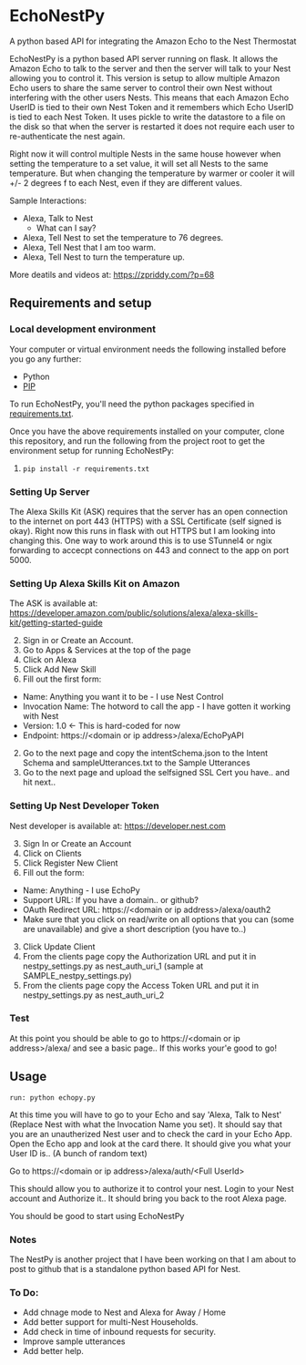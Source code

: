 
# EchoNestPy
A python based API for integrating the Amazon Echo to the Nest Thermostat

EchoNestPy is a python based API server running on flask. It allows the Amazon Echo to talk to the server and then the server will talk to your Nest allowing you to control it. This version is setup to allow multiple Amazon Echo users to share the same server to control their own Nest without interfering with the other users Nests. This means that each Amazon Echo UserID is tied to their own Nest Token and it remembers which Echo UserID is tied to each Nest Token. It uses pickle to write the datastore to a file on the disk so that when the server is restarted it does not require each user to re-authenticate the nest again.

Right now it will control multiple Nests in the same house however when setting the temperature to a set value, it will set all Nests to the same temperature. But when changing the temperature by warmer or cooler it will +/- 2 degrees f to each Nest, even if they are different values. 

Sample Interactions:

* Alexa, Talk to Nest
  * What can I say?
* Alexa, Tell Nest to set the temperature to 76 degrees. 
* Alexa, Tell Nest that I am too warm. 
* Alexa, Tell Nest to turn the temperature up. 

More deatils and videos at: https://zpriddy.com/?p=68

## Requirements and setup

### Local development environment
Your computer or virtual environment needs the following installed before you go any further:

* Python
* [PIP](https://pip.pypa.io/en/stable/installing.html)

To run EchoNestPy, you'll need the python packages specified in [requirements.txt](./requirements.txt).

Once you have the above requirements installed on your computer, clone this repository, and run the following from the project root to get the environment setup for running EchoNestPy:

1. `pip install -r requirements.txt`


### Setting Up Server

The Alexa Skills Kit (ASK) requires that the server has an open connection to the internet on port 443 (HTTPS) with a SSL Certificate (self signed is okay). Right now this runs in flask with out HTTPS but I am looking into changing this. One way to work around this is to use STunnel4 or ngix forwarding to accecpt connections on 443 and connect to the app on port 5000. 

### Setting Up Alexa Skills Kit on Amazon

The ASK is available at: https://developer.amazon.com/public/solutions/alexa/alexa-skills-kit/getting-started-guide 

2. Sign in or Create an Account. 
2. Go to Apps & Services at the top of the page
2. Click on Alexa
2. Click Add New Skill
2. Fill out the first form:
  * Name: Anything you want it to be - I use Nest Control
  * Invocation Name: The hotword to call the app - I have gotten it working with Nest
  * Version: 1.0 \<- This is hard-coded for now
  * Endpoint: https://\<domain or ip address\>/alexa/EchoPyAPI
2. Go to the next page and copy the intentSchema.json to the Intent Schema and sampleUtterances.txt to the Sample Utterances
2. Go to the next page and upload the selfsigned SSL Cert you have.. and hit next..

### Setting Up Nest Developer Token

Nest developer is available at: https://developer.nest.com

3. Sign In or Create an Account
3. Click on Clients
3. Click Register New Client
3. Fill out the form:
  * Name: Anything - I use EchoPy
  * Support URL: If you have a domain.. or github?
  * OAuth Redirect URL: https://\<domain or ip address\>/alexa/oauth2
  * Make sure that you click on read/write on all options that you can (some are unavailable) and give a short description (you have to..)
3. Click Update Client
3. From the clients page copy the Authorization URL and put it in nestpy_settings.py as nest_auth_uri_1 (sample at SAMPLE_nestpy_settings.py)
3. From the clients page copy the Access Token URL and put it in nestpy_settings.py as nest_auth_uri_2

### Test
At this point you should be able to go to https://\<domain or ip address\>/alexa/ and see a basic page.. If this works your'e good to go! 


## Usage
````
run: python echopy.py
````

At this time you will have to go to your Echo and say 'Alexa, Talk to Nest' (Replace Nest with what the Invocation Name you set). It should say that you are an unautherized Nest user and to check the card in your Echo App. Open the Echo app and look at the card there. It should give you what your User ID is.. (A bunch of random text) 

Go to https://\<domain or ip address\>/alexa/auth/\<Full UserId\> 

This should allow you to authorize it to control your nest. Login to your Nest account and Authorize it.. It should bring you back to the root Alexa page. 

You should be good to start using EchoNestPy


### Notes

The NestPy is another project that I have been working on that I am about to post to github that is a standalone python based API for Nest. 


### To Do:
* Add chnage mode to Nest and Alexa for Away / Home
* Add better support for multi-Nest Households. 
* Add check in time of inbound requests for security.
* Improve sample utterances
* Add better help. 

